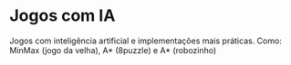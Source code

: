 # Jogos com IA

Jogos com inteligência artificial e implementações mais práticas. Como: MinMax (jogo da velha), A* (8puzzle) e A* (robozinho)
